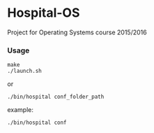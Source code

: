 # Hospital-OS
Project for Operating Systems course 2015/2016

### Usage
```
make
./launch.sh
```
or

`./bin/hospital conf_folder_path`

example:

`./bin/hospital conf`
